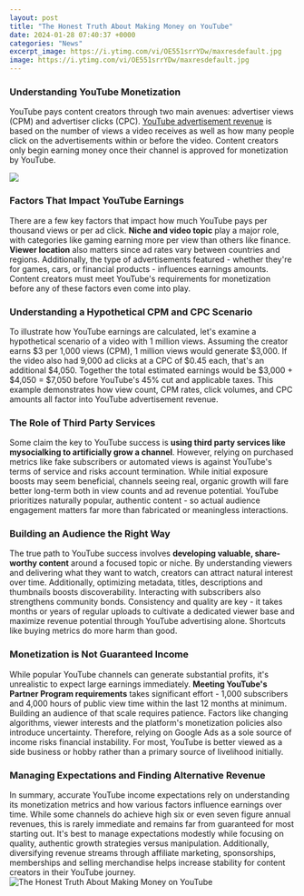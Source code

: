 ```yaml
---
layout: post
title: "The Honest Truth About Making Money on YouTube"
date: 2024-01-28 07:40:37 +0000
categories: "News"
excerpt_image: https://i.ytimg.com/vi/OE551srrYDw/maxresdefault.jpg
image: https://i.ytimg.com/vi/OE551srrYDw/maxresdefault.jpg
---
```


### Understanding YouTube Monetization  
YouTube pays content creators through two main avenues: advertiser views (CPM) and advertiser clicks (CPC). [YouTube advertisement revenue](https://store.fi.io.vn/chihuahua-shirt-chihuahua-giftschihuahua-dad-mom-owner-chihuahua-lovers-gift-chihuahua-dog-owner-birthday-christmas-mother-of-chihuahua33-t-shirt) is based on the number of views a video receives as well as how many people click on the advertisements within or before the video. Content creators only begin earning money once their channel is approved for monetization by YouTube.

![](https://i.ytimg.com/vi/uWDPNHh3CRA/maxresdefault.jpg)
### Factors That Impact YouTube Earnings
There are a few key factors that impact how much YouTube pays per thousand views or per ad click. **Niche and video topic** play a major role, with categories like gaming earning more per view than others like finance. **Viewer location** also matters since ad rates vary between countries and regions. Additionally, the type of advertisements featured - whether they're for games, cars, or financial products - influences earnings amounts. Content creators must meet YouTube's requirements for monetization before any of these factors even come into play.
### Understanding a Hypothetical CPM and CPC Scenario  
To illustrate how YouTube earnings are calculated, let's examine a hypothetical scenario of a video with 1 million views. Assuming the creator earns $3 per 1,000 views (CPM), 1 million views would generate $3,000. If the video also had 9,000 ad clicks at a CPC of $0.45 each, that's an additional $4,050. Together the total estimated earnings would be $3,000 + $4,050 = $7,050 before YouTube's 45% cut and applicable taxes. This example demonstrates how view count, CPM rates, click volumes, and CPC amounts all factor into YouTube advertisement revenue.
### The Role of Third Party Services 
Some claim the key to YouTube success is **using third party services like mysocialking to artificially grow a channel**. However, relying on purchased metrics like fake subscribers or automated views is against YouTube's terms of service and risks account termination. While initial exposure boosts may seem beneficial, channels seeing real, organic growth will fare better long-term both in view counts and ad revenue potential. YouTube prioritizes naturally popular, authentic content - so actual audience engagement matters far more than fabricated or meaningless interactions.
### Building an Audience the Right Way
The true path to YouTube success involves **developing valuable, share-worthy content** around a focused topic or niche. By understanding viewers and delivering what they want to watch, creators can attract natural interest over time. Additionally, optimizing metadata, titles, descriptions and thumbnails boosts discoverability. Interacting with subscribers also strengthens community bonds. Consistency and quality are key - it takes months or years of regular uploads to cultivate a dedicated viewer base and maximize revenue potential through YouTube advertising alone. Shortcuts like buying metrics do more harm than good.
### Monetization is Not Guaranteed Income 
While popular YouTube channels can generate substantial profits, it's unrealistic to expect large earnings immediately. **Meeting YouTube's Partner Program requirements** takes significant effort - 1,000 subscribers and 4,000 hours of public view time within the last 12 months at minimum. Building an audience of that scale requires patience. Factors like changing algorithms, viewer interests and the platform's monetization policies also introduce uncertainty. Therefore, relying on Google Ads as a sole source of income risks financial instability. For most, YouTube is better viewed as a side business or hobby rather than a primary source of livelihood initially.
### Managing Expectations and Finding Alternative Revenue 
In summary, accurate YouTube income expectations rely on understanding its monetization metrics and how various factors influence earnings over time. While some channels do achieve high six or even seven figure annual revenues, this is rarely immediate and remains far from guaranteed for most starting out. It's best to manage expectations modestly while focusing on quality, authentic growth strategies versus manipulation. Additionally, diversifying revenue streams through affiliate marketing, sponsorships, memberships and selling merchandise helps increase stability for content creators in their YouTube journey.
![The Honest Truth About Making Money on YouTube](https://i.ytimg.com/vi/OE551srrYDw/maxresdefault.jpg)